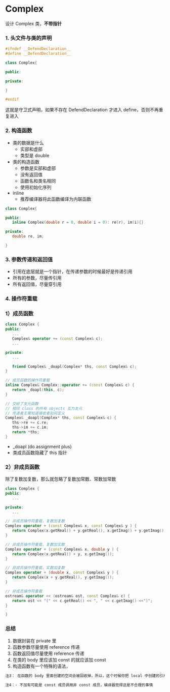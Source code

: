 # Complex

设计 Complex 类，**不带指针**

### 1. 头文件与类的声明

```cpp
#ifndef __DefendDeclaration__
#define __DefendDeclaration__

class Complex{

public:

private:

}

#endif
```

这就是守卫式声明，如果不存在 DefendDeclaration 才进入 define，否则不再重复进入

### 2. 构造函数

- 类的数据是什么
  - 实部和虚部
  - 类型是 double
- 类的构造函数
  - 参数是实部和虚部
  - 没有返回值
  - 函数名和类名相同
  - 使用初始化序列
- inline
  - 推荐编译器将此函数编译为内联函数

```cpp
class Complex{

public:
   inline Complex(double r = 0, double i = 0): re(r), im(i){}

private:
   double re, im;

}
```

### 3. 参数传递和返回值

- 引用在底层就是一个指针，在传递参数的时候最好是传递引用
- 所有的参数，尽量传引用
- 所有返回值，尽量穿引用

### 4. 操作符重载

### 1）成员函数

```cpp
class Complex {
public:
   ...
   Complex& operator += (const Complex& c);
   ...

private:
   ...

   friend Complex& _doapl(Complex* ths, const Complex& c);
}

// 成员函数的操作符重载
inline Complex& Complex::operator += (const Complex& c) {
   return _doapl(this, c);
}

// 交给了友元函数
// 相同 class 的所有 objects 互为友元
// 传递者无需知道接收者如何定义
Complex& _doapl(Complex* ths, const Complex& c) {
   ths->re += c.re;
   ths->im += c.im;
   return *ths;
}
```

- \_doapl (do assignment plus)
- 类成员函数隐藏了 this 指针

### 2）非成员函数

除了复数加复数，那么就忽略了复数加常数、常数加常数

```cpp
class Complex {
public:
   ...

private:
   ...

// 非成员操作符重载，复数加复数
Complex operator + (const Complex& x, const Complex& y ) {
   return Complex(x.getReal() + y.getReal(), x.getImag() + y.getImag());
}

// 非成员操作符重载，复数加实数
Complex operator + (const Complex& x, double y ) {
   return Complex(x.getReal() + y, x.getImag());
}

// 非成员操作符重载，实数加复数
Complex operator + (double x, const Complex& y ) {
   return Complex(x + y.getReal(), y.getImag());
}

// 非成员操作符重载
ostream& operator << (ostream& ost, const Complex& c) {
   return ost << "(" << c.getReal() << ", " << c.getImag() <<")";
}

}
```

### 总结

1. 数据封装在 private 里
2. 函数参数尽量使用 reference 传递
3. 函数返回值尽量使用 reference 传递
4. 在类的 body 里应该加 const 的就应该加 const
5. 构造函数有一个特殊的语法，

```txt
注3： 在函数的 body 里面创建的空间会被回收掉，所以，这个时候你把 local 中创建的引用给传出去，后面再使用时无内存可被引用

注4：- 不加有可能是 const 成员调用非 const 成员，编译器觉得这是不合理的事情
```
